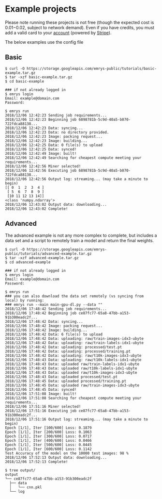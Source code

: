 # Example projects

Please note running these projects is not free (though the expected cost is $0.01-$0.02, subject to network demand). 
Even if you have credits, you must add a valid card to your [account](https://www.emrys.io/account) (powered by [Stripe](https://stripe.com)).

The below examples use the config file
## Basic

	$ curl -O https://storage.googleapis.com/emrys-public/tutorials/basic-example.tar.gz
	$ tar -xzf basic-example.tar.gz
	$ cd basic-example

	### if not already logged in
	$ emrys login
	Email: example@domain.com
	Password:

	$ emrys run
	2018/12/06 12:42:23 Sending job requirements...
	2018/12/06 12:42:23 Beginning job 6898781b-5c9d-40a5-b070-722fdca88138...
	2018/12/06 12:42:23 Data: syncing...
	2018/12/06 12:42:23 Data: no directory provided.
	2018/12/06 12:42:23 Image: packing request...
	2018/12/06 12:42:23 Image: building...
	2018/12/06 12:42:25 Data: 0 file(s) to upload
	2018/12/06 12:42:25 Data: synced!
	2018/12/06 12:42:49 Image: built!
	2018/12/06 12:42:49 Searching for cheapest compute meeting your requirements...
	2018/12/06 12:42:56 Miner selected!
	2018/12/06 12:42:56 Executing job 6898781b-5c9d-40a5-b070-722fdca88138...
	2018/12/06 12:42:56 Output log: streaming... (may take a minute to begin)
	[[ 0  1  2  3  4 ]
	 [ 5  6  7  8  9 ]
	 [10 11 12 13 14]]
	<class 'numpy.ndarray'>
	2018/12/06 12:43:02 Output data: downloading...
	2018/12/06 12:43:02 Complete!

## Advanced

The advanced example is not any more complex to complete, but includes a data set and a script to remotely train a model and return the final weights.

	$ curl -O https://storage.googleapis.com/emrys-public/tutorials/advanced-example.tar.gz
	$ tar -xzf advanced-example.tar.gz
	$ cd advanced-example
	
	### if not already logged in
	$ emrys login
	Email: example@domain.com
	Password:

	$ emrys run
	### you can also download the data set remotely (vs syncing from local) by running:
	### emrys run --main main-gpu-dl.py --data ""
	2018/12/06 17:48:42 Sending job requirements...
	2018/12/06 17:48:42 Beginning job ce87fc77-65a8-47bb-a153-91b300eadc2f...
	2018/12/06 17:48:42 Data: syncing...
	2018/12/06 17:48:42 Image: packing request...
	2018/12/06 17:48:42 Image: building...
	2018/12/06 17:48:42 Data: 6 file(s) to upload
	2018/12/06 17:48:42 Data: uploading: raw/train-images-idx3-ubyte
	2018/12/06 17:48:42 Data: uploading: raw/train-labels-idx1-ubyte
	2018/12/06 17:48:42 Data: uploading: processed/test.pt
	2018/12/06 17:48:42 Data: uploading: processed/training.pt
	2018/12/06 17:48:42 Data: uploading: raw/t10k-images-idx3-ubyte
	2018/12/06 17:48:43 Data: uploading: raw/t10k-labels-idx1-ubyte
	2018/12/06 17:48:43 Data: uploaded raw/train-labels-idx1-ubyte
	2018/12/06 17:48:43 Data: uploaded raw/t10k-labels-idx1-ubyte
	2018/12/06 17:48:43 Data: uploaded raw/t10k-images-idx3-ubyte
	2018/12/06 17:48:43 Data: uploaded processed/test.pt
	2018/12/06 17:48:45 Data: uploaded processed/training.pt
	2018/12/06 17:48:45 Data: uploaded raw/train-images-idx3-ubyte
	2018/12/06 17:48:45 Data: synced!
	2018/12/06 17:51:08 Image: built!
	2018/12/06 17:51:08 Searching for cheapest compute meeting your requirements...
	2018/12/06 17:51:16 Miner selected!
	2018/12/06 17:51:16 Executing job ce87fc77-65a8-47bb-a153-91b300eadc2f...
	2018/12/06 17:51:16 Output log: streaming... (may take a minute to begin)
	Epoch [1/1], Iter [100/600] Loss: 0.1879
	Epoch [1/1], Iter [200/600] Loss: 0.1063
	Epoch [1/1], Iter [300/600] Loss: 0.0717
	Epoch [1/1], Iter [400/600] Loss: 0.0466
	Epoch [1/1], Iter [500/600] Loss: 0.0445
	Epoch [1/1], Iter [600/600] Loss: 0.1142
	Test Accuracy of the model on the 10000 test images: 98 %
	2018/12/06 17:52:13 Output data: downloading...
	2018/12/06 17:52:13 Complete!

	$ tree output/
	output
	└── ce87fc77-65a8-47bb-a153-91b300eadc2f
	  ├── data
	  │   └── cnn.pkl
	  └── log
